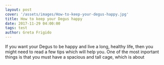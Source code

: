 ```yaml
---
layout: post
cover: '/assets/images/How-to-keep-your-degus-happy.jpg'
title: How to keep your Degus happy
date: 2017-11-29 04:00:00
tags: test
author: Greta Frigido
---
```


If you want your Degus to be happy and live a long, healthy life,
then you might need to read a few tips which will help you.
One of the most inportant things is that you must have a spacious and tall cage,
which is about 
